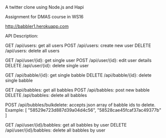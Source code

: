 A twitter clone using Node.js and Hapi

Assignment for DMAS course in WS16

http://babbler1.herokuapp.com

API Description:

GET /api/users: get all users
POST /api/users: create new user
DELETE /api/users: delete all users

GET /api/user/{id}: get single user
POST /api/user/{id}: edit user details
DELETE /api/user/{id}: delete single user

GET /api/babble/{id}: get single babble
DELETE /api/babble/{id}: delete single babble

GET /api/babbles: get all babbles
POST /api/babbles: post new babble
DELETE /api/babbles: delete all babbles

POST /api/bubbles/bulkdelete: accepts json array of babble ids to delete. Example: [ "58529e723d887d39a04d4c56", "58528cae45fcaf37ac49377b" ]

GET /api/user/{id}/babbles: get all babbles by user
DELETE /api/user/{id}/babbles: delete all babbles by user